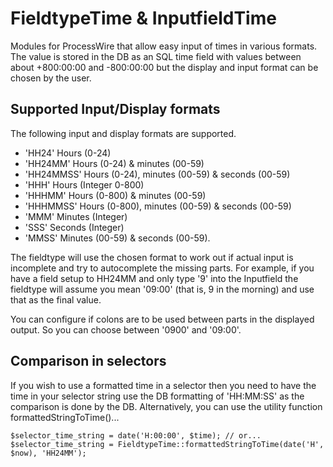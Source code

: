 FieldtypeTime & InputfieldTime
==============================

Modules for ProcessWire that allow easy input of times in various formats. The value is stored in the DB as an SQL time
field with values between about +800:00:00 and -800:00:00 but the display and input format can be chosen by the user.


Supported Input/Display formats
-------------------------------

The following input and display formats are supported.

- 'HH24' Hours (0-24)
- 'HH24MM' Hours (0-24) & minutes (00-59)
- 'HH24MMSS' Hours (0-24), minutes (00-59) & seconds (00-59)
- 'HHH' Hours (Integer 0-800)
- 'HHHMM' Hours (0-800) & minutes (00-59)
- 'HHHMMSS' Hours (0-800), minutes (00-59) & seconds (00-59)
- 'MMM' Minutes (Integer)
- 'SSS' Seconds (Integer)
- 'MMSS' Minutes (00-59) & seconds (00-59).

The fieldtype will use the chosen format to work out if actual input is incomplete and try to autocomplete the missing
parts. For example, if you have a field setup to HH24MM and only type '9' into the Inputfield the fieldtype will assume
you mean '09:00' (that is, 9 in the morning) and use that as the final value.

You can configure if colons are to be used between parts in the displayed output. So you can choose between '0900' and
'09:00'.


Comparison in selectors
-----------------------

If you wish to use a formatted time in a selector then you need to have the time in your selector string use the DB
formatting of 'HH:MM:SS' as the comparison is done by the DB. Alternatively, you can use the utility function
formattedStringToTime()...

    $selector_time_string = date('H:00:00', $time); // or...
    $selector_time_string = FieldtypeTime::formattedStringToTime(date('H', $now), 'HH24MM');
